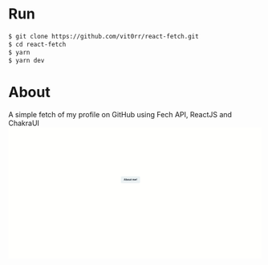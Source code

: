 # Run

```shell
$ git clone https://github.com/vit0rr/react-fetch.git
$ cd react-fetch
$ yarn
$ yarn dev
```

# About

A simple fetch of my profile on GitHub using Fech API, ReactJS and ChakraUI
![screenGif](./src/media/screen.gif)